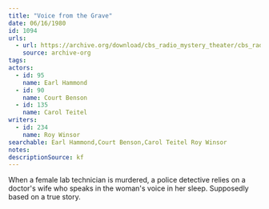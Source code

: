 ```yaml
---
title: "Voice from the Grave"
date: 06/16/1980
id: 1094
urls: 
  - url: https://archive.org/download/cbs_radio_mystery_theater/cbs_radio_mystery_theater-1051-1100.zip/cbs_radio_mystery_theater-1051-1100%2Fcbsrmt_1094_voice_from_the_grave.mp3
    source: archive-org
tags: 
actors:  
  - id: 95
    name: Earl Hammond  
  - id: 90
    name: Court Benson  
  - id: 135
    name: Carol Teitel
writers:  
  - id: 234
    name: Roy Winsor
searchable: Earl Hammond,Court Benson,Carol Teitel Roy Winsor
notes: 
descriptionSource: kf
---
```

When a female lab technician is murdered, a police detective relies on a doctor's wife who speaks in the woman's voice in her sleep. Supposedly based on a true story.